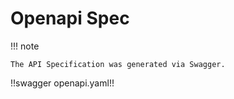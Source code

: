 # Openapi Spec

!!! note

    The API Specification was generated via Swagger.

!!swagger openapi.yaml!!
